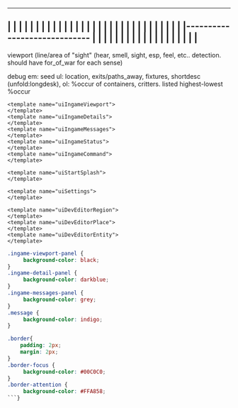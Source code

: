 
--------------------------------------------------------------------------------
|                                               |                              |
|                                               |                              |
|                                               |                              |
|                                               |                              |
|                                               |                              |
|                                               |                              |
|                                               |                              |
|                                               |                              |
|                                               |                              |
|                                               |                              |
|                                               |----------------------------- |
|                                                                              |
|                                                                              |
|                                                                              |
|                                                                              |
|                                                                              |
|                                                                              |
|                                                                              |
|                                                                              |
|                                                                              |
--------------------------------------------------------------------------------

viewport (line/area of "sight" (hear, smell, sight, esp, feel, etc.. detection. should have for_of_war for each sense)

debug 
	em: seed
	ul: location, exits/paths_away, fixtures, shortdesc (unfold:longdesk), 
	ol: %occur of containers, critters. listed highest-lowest %occur

```HTML-meteor-template
<template name="uiIngameViewport">
</template>
<template name="uiIngameDetails">
</template>
<template name="uiIngameMessages">
</template>
<template name="uiIngameStatus">
</template>
<template name="uiIngameCommand">
</template>

<template name="uiStartSplash">
</template>

<template name="uiSettings">
</template>

<template name="uiDevEditorRegion">
</template>
<template name="uiDevEditorPlace">
</template>
<template name="uiDevEditorEntity">
</template>

```


```CSS
.ingame-viewport-panel {
	 background-color: black;
}
.ingame-detail-panel {
	 background-color: darkblue;
}
.ingame-messages-panel {
	 background-color: grey;
}
.message {
	 background-color: indigo;
}

.border{
	padding: 2px;
	margin: 2px;
}
.border-focus {
	 background-color: #00C0C0;
}
.border-attention {
	 background-color: #FFA858;
```}
